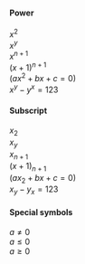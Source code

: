 ﻿#### Power
$x^2$  
$x^y$  
$x^{n + 1}$  
$(x + 1)^{n + 1}$  
$(ax^2 + bx + c = 0)$  
$x^y - y^x = 123$  

#### Subscript
$x_2$  
$x_y$  
$x_{n + 1}$  
$(x + 1)_{n + 1}$  
$(ax_2 + bx + c = 0)$  
$x_y - y_x = 123$  

#### Special symbols
$a \ne 0$  
$a \le 0$  
$a \ge 0$  